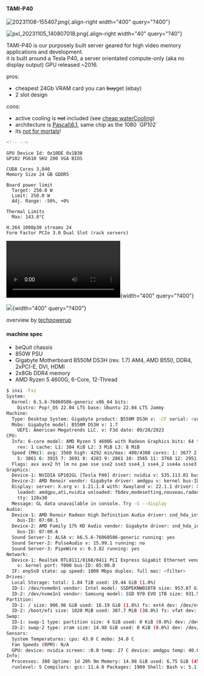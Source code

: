 #### TAMI-P40

![20231108-155407.png](/tamiwiki/pasted/20231108-155407.png){.align-right
width="400" query="?400"}

![pxl_20231105_140807018.png](/tamiwiki/projects/pxl_20231105_140807018.png){.align-right
width="40" query="?40"}

TAMI-P40 is our purposely built server geared for high video memory
applications and development.\
it is built around a Tesla P40, a server orientated compute-only (aka no
display output) GPU released \~2016.

pros:

-   cheapest 24Gb VRAM card you can ~~buy~~get (ebay)
-   2 slot design

cons:

-   active cooling is ~~not~~ included (see [cheap
    waterCooling](/tamiwiki/watercooling))
-   architecture is
    [Pascal\\6.1](https://developer.nvidia.com/cuda-gpus), same chip as
    the 1080 \`GP102\`
-   its [not for
    mortals](https://forums.developer.nvidia.com/t/k40-setup-on-lenovo-p510/64917/11)!

```html
<!-- -->
```
    GPU Device Id: 0x10DE 0x1B38
    GP102 PG610 SKU 200 VGA BIOS

    CUDA Cores 3,840
    Memory Size 24 GB GDDR5

    Board power limit
      Target: 250.0 W
      Limit: 250.0 W
      Adj. Range: -50%, +0%
      
    Thermal Limits
      Max: 143.8°C
      
    H.264 1080p30 streams 24
    Form Factor PCIe 3.0 Dual Slot (rack servers)

![<https://i.imgur.com/V7tRnSv.jpeg>](/tamiwiki/projects/pxl_20231101_201111498.ls.mp4){width="400"
query="?400"}

![](/tamiwiki/teslap40.jpg){width="400" query="?400"}

overview by
[techpowerup](https://www.techpowerup.com/vgabios/231406/nvidia-teslap40-24576-161020)

#### machine spec

-   beQuit chassis
-   850W PSU
-   Gigabyte Motherboard B550M DS3H (rev. 1.7) AM4, AMD B550, DDR4,
    2xPCI-E, DVI, HDMI
-   2x8Gb DDR4 memory
-   AMD Ryzen 5 4600G, 6-Core, 12-Thread

``` bash
$ inxi -Fxz
System:
  Kernel: 6.5.6-76060506-generic x86_64 bits: 
    Distro: Pop!_OS 22.04 LTS base: Ubuntu 22.04 LTS Jammy
Machine:
  Type: Desktop System: Gigabyte product: B550M DS3H v: -CF serial: <superuser required>
  Mobo: Gigabyte model: B550M DS3H v: 1.7
    UEFI: American Megatrends LLC. v: F3d date: 09/20/2023
CPU:
  Info: 6-core model: AMD Ryzen 5 4600G with Radeon Graphics bits: 64 type: MT MCP arch: Zen 2
    rev: 1 cache: L1: 384 KiB L2: 3 MiB L3: 8 MiB
  Speed (MHz): avg: 3560 high: 4292 min/max: 400/4308 cores: 1: 3677 2: 4292 3: 2861 4: 3002
    5: 3861 6: 3915 7: 3691 8: 4283 9: 2861 10: 3565 11: 3768 12: 2951 bogomips: 88633
  Flags: avx avx2 ht lm nx pae sse sse2 sse3 sse4_1 sse4_2 sse4a ssse3 svm
Graphics:
  Device-1: NVIDIA GP102GL [Tesla P40] driver: nvidia v: 535.113.01 bus-ID: 01:00.0
  Device-2: AMD Renoir vendor: Gigabyte driver: amdgpu v: kernel bus-ID: 07:00.0
  Display: server: X.org v: 1.21.1.4 with: Xwayland v: 22.1.1 driver: X:
    loaded: amdgpu,ati,nvidia unloaded: fbdev,modesetting,nouveau,radeon,vesa gpu: nvidia,amdgpu
    tty: 120x30
  Message: GL data unavailable in console. Try -G --display
Audio:
  Device-1: AMD Renoir Radeon High Definition Audio driver: snd_hda_intel v: kernel
    bus-ID: 07:00.1
  Device-2: AMD Family 17h HD Audio vendor: Gigabyte driver: snd_hda_intel v: kernel
    bus-ID: 07:00.6
  Sound Server-1: ALSA v: k6.5.6-76060506-generic running: yes
  Sound Server-2: PulseAudio v: 15.99.1 running: no
  Sound Server-3: PipeWire v: 0.3.82 running: yes
Network:
  Device-1: Realtek RTL8111/8168/8411 PCI Express Gigabit Ethernet vendor: Gigabyte driver: r8169
    v: kernel port: f000 bus-ID: 05:00.0
  IF: enp5s0 state: up speed: 1000 Mbps duplex: full mac: <filter>
Drives:
  Local Storage: total: 1.84 TiB used: 19.44 GiB (1.0%)
  ID-1: /dev/nvme0n1 vendor: Intel model: SSDPEKNW010T8 size: 953.87 GiB temp: 36.9 C
  ID-2: /dev/nvme1n1 vendor: Samsung model: SSD 970 EVO 1TB size: 931.51 GiB temp: 34.9 C
Partition:
  ID-1: / size: 906.96 GiB used: 16.19 GiB (1.8%) fs: ext4 dev: /dev/nvme1n1p3
  ID-2: /boot/efi size: 1020 MiB used: 387.7 MiB (38.0%) fs: vfat dev: /dev/nvme1n1p1
Swap:
  ID-1: swap-1 type: partition size: 4 GiB used: 0 KiB (0.0%) dev: /dev/dm-0 mapped: cryptswap
  ID-2: swap-2 type: zram size: 14.98 GiB used: 0 KiB (0.0%) dev: /dev/zram0
Sensors:
  System Temperatures: cpu: 43.0 C mobo: 34.0 C
  Fan Speeds (RPM): N/A
  GPU: device: nvidia screen: :0.0 temp: 27 C device: amdgpu temp: 40.0 C
Info:
  Processes: 380 Uptime: 1d 20h 9m Memory: 14.98 GiB used: 6.75 GiB (45.0%) Init: systemd
  runlevel: 5 Compilers: gcc: 11.4.0 Packages: 1909 Shell: Bash v: 5.1.16 inxi: 3.3.13
```
